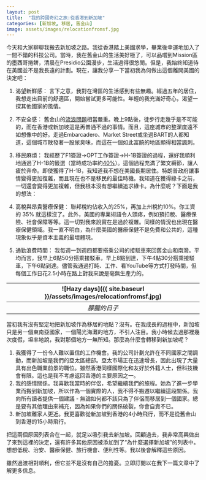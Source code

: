```yaml
---
layout: post
title:  "我的跨國奇幻之旅:從香港到新加坡"
categories: [新加坡, 移居, 舊金山]
image: assets/images/relocationfromsf.jpg
---
```


今天和大家聊聊我搬去新加坡之路。我從香港踏上美國求學，畢業後幸運地加入了一間不錯的科技公司。當時，我在舊金山的生活美好極了，可以品嚐到Mission區的墨西哥捲餅，清晨在Presidio公園漫步，生活過得很悠閒。但是，我始終知道待在美國並不是我長遠的計劃。現在，讓我分享一下當初我為何做出這個離開美國的決定吧：

1. 渴望新鮮感： 言下之意，我對在灣區的生活感到有些無趣。經過五年的居住，我想走出目前的舒適區，開始嘗試更多可能性。年輕的我充滿好奇心，渴望一探其他國家的風情。

2. 不安全感： 舊金山的[流浪問題](https://sfgov.org/scorecards/safety-net/homeless-population#:~:text=POINT%2DIN%2DTIME%20HOMELESS%20COUNTS,homeless%20population%20from%202019%20%E2%80%93%202022.)相當嚴重。晚上9點後，徒步行走幾乎是不可能的，而在香港或新加坡這是再普通不過的事情。而且，這座城市的整潔度遠不如想像中的好。走過Embarcadero、Market Street或坐過BART的人都知道，這個城市散發著一股尿臭味，而這在一個如此富饒的地區顯得相當諷刺。

3. 移民麻煩： 我經歷了F1簽證→OPT工作簽證→H-1B簽證的過程，還好我順利地通過了H-1B的籤選（當時成功率約[40%](https://www.lawfirm4immigrants.com/what-h-1b-lottery-results-says-about-odds/)）。這個過程充滿了繁文縟節，讓人疲於奔命。即使獲得了H-1B，我知道我不想在美國長期居住。特朗普政府讓事情變得更加復雜，而且現在也不是移民的最佳時機。我知道在獲得綠卡之前，一切還會變得更加複雜，但我根本沒有想繼續追求綠卡。為什麼呢？下面是我的想法：

4. 高稅與昂貴醫療保健： 聯邦稅約佔收入的25%，再加上州稅約10%。你工資的 35% 就這樣沒了。此外，美國的專業術語令人頭疼，例如預扣稅、醫療保險、社會保障等等。這一切對我來說實在是過於複雜。同樣的情況也出現在醫療保健領域。我一直不明白，為什麼美國的醫療保健不是免費和公共的，這種現象似乎是資本主義的最壞體現。

5. 通勤浪費時間： 我每週一到週四都要搭乘公司的接駁車來回舊金山和南灣。平均而言，我早上6點50分搭乘接駁車，早上8點到達，下午4點30分搭乘接駁車，下午6點到達。儘管我通過打盹、工作、看YouTube等方式打發時間，但每個工作日花2.5小時在路上對我來說是毫無生產力的。

| ![Hazy days]({{ site.baseurl }}/assets/images/relocationfromsf.jpg)
|:--:| 
|  *朦朧的日子*  |

當初我有沒有堅定地把新加坡作為移居的地點？沒有。在我成長的過程中，新加坡只是另一個東南亞國家，一個陽光海灘的地方，不引人注目。我小時候去過那裡幾次度假，坦率地說，我對那個地方一無所知。那麼為什麼會轉移到新加坡呢？

1. 我獲得了一份令人難以置信的工作機會。我的公司計劃允許在不同國家之間調動，而新加坡是我們的亞太區總部。亞太市場正在迅速增長，因此出現了大量具有出色職業前景的職位。雖然香港同樣國際化和友好於外籍人士，但科技機會有限。這也是我不考慮返回香港的主要原因之一。
2. 我的感情關係。我喜歡我當時的伴侶，希望繼續我們的旅程。她為了進一步學業而搬到新加坡，所以作為一個實際的人，我不得不搬遷以繼續這段關係。我向所有讀者提供一個建議 - 無論如何都不該只為了伴侶而移居到一個國家。總是要有其他理由來補充，因為如果你們的關係破裂，你會自責不已。
3. 新加坡離家人更近。我更喜歡從新加坡到香港的4小時飛行，而不是從舊金山到香港的15小時飛行。

把這兩個原因列表合在一起，就足以吸引我去新加坡。回顧過去，我非常高興做出了來到這裡的決定，還有許多其他原因被添加到了“為什麼選擇新加坡”的列表中。想想低稅、治安、醫療保健、旅行機會、便利性等。我以後會解釋這些原因。

雖然過渡相對順利，但它並不是沒有自己的擔憂。立即訂閱以在我下一篇文章中了解更多信息。